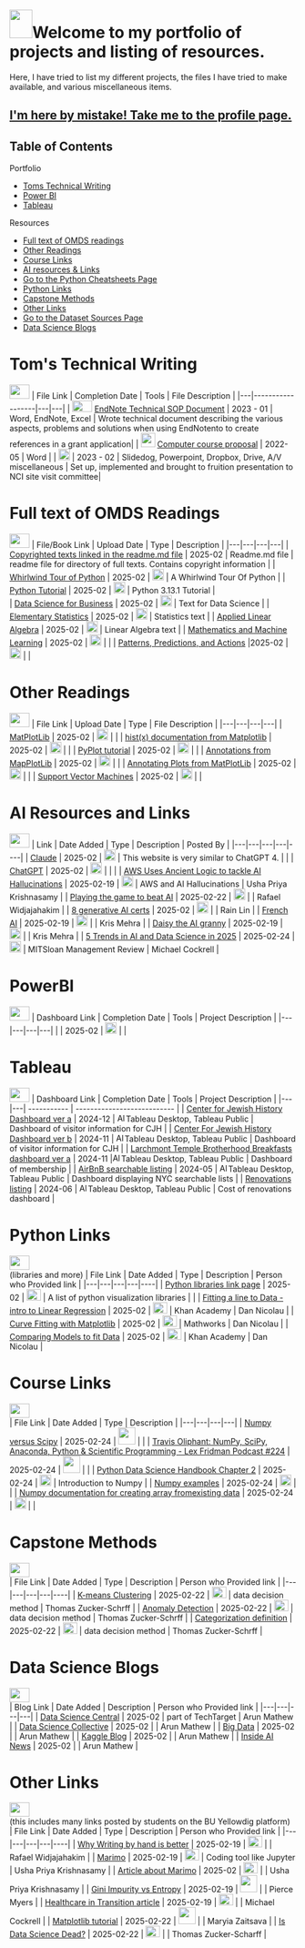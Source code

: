 <a name="Top"></a> 
# <img src="https://cdn.iconscout.com/icon/free/png-256/free-notebook-icon-download-in-svg-png-gif-file-formats--diary-note-pencil-shopping-and-retail-pack-e-commerce-icons-910315.png" width = "40" height = "50">Welcome to my portfolio of projects and listing of resources.  </a>
Here, I have tried to list my different projects, the files I have tried to make available, and various miscellaneous items.

## [I'm here by mistake! Take me to the profile page.](https://github.com/tzucker02)

## Table of Contents
Portfolio
- [ Toms Technical Writing](#toms-technical-writing)
- [ Power BI](#powerbi)
- [ Tableau](#tableau)

Resources
- [ Full text of OMDS readings](#full-text-of-OMDS-readings)
- [ Other Readings](#other-readings)
- [ Course Links](#course-links)
- [ AI resources & Links](#ai-resources-and-links)
- [ Go to the Python Cheatsheets Page](https://github.com/tzucker02/Projects/blob/main/Python%20Cheatsheets.md)
- [ Python Links](#python-links)
- [ Capstone Methods](#capstone-methods)
- [ Other Links](#other-links)
- [ Go to the Dataset Sources Page](https://github.com/tzucker02/Projects/blob/main/Dataset_Sources.md)
- [ Data Science Blogs](#data-science-blogs)
<!-- - [ Coding Homeworks](#coding-homeworks) -->


# Tom's Technical Writing
[<img src="https://image.pngaaa.com/286/1053286-middle.png" height = "25" width = "35"></a>](#Top)
| File Link |   Completion Date   | Tools | File Description |
|---|------------------|---|---|
| <img src="https://downloadly.ir/wp-content/uploads/2021/03/EndNote-.png" height = "20" width = "35"></a>  [EndNote Technical SOP Document](https://github.com/tzucker02/Technical-Writing/blob/main/Publication%20selection%20quantification%20method.pdf) | 2023 - 01   | Word, EndNote, Excel | Wrote technical document describing the various aspects, problems and solutions when using EndNotento to create references in a grant application| 
| <img src="https://cdn.iconscout.com/icon/free/png-512/free-technical-icon-download-in-svg-png-gif-file-formats--support-seo-icons-pack-web-453357.png?f=webp&w=512" width = "25" height = "25"> </a>[Computer course proposal](https://github.com/tzucker02/Technical-Writing/blob/main/Computer%20Course%20Proposal.pdf) | 2022-05 | Word |
| <img src="https://cdn.iconscout.com/icon/free/png-256/free-powerpoint-logo-icon-download-in-svg-png-gif-file-formats--office-365-pack-logos-icons-1174816.png" width="20" height="20"></a>  | 2023 - 02   | Slidedog, Powerpoint, Dropbox, Drive, A/V miscellaneous | Set up, implemented and brought to fruition presentation to NCI site visit committee|

# Full text of OMDS Readings
[<img src="https://image.pngaaa.com/286/1053286-middle.png" height = "25" width = "35"></a>](#Top)
| File/Book Link | Upload Date | Type | Description |
|---|---|---|---|
| [Copyrighted texts linked in the readme.md file](https://github.com/tzucker02/Data-science-readings/blob/main/Boston%20University/Full%20Texts/readme.md) | 2025-02 | Readme.md file | readme file for directory of full texts. Contains copyright information |
| [Whirlwind Tour of Python](https://github.com/tzucker02/Data-science-readings/blob/main/Boston%20University/Full%20Texts/A%20Whirlwind%20Tour%20of%20Python.pdf) | 2025-02 | <img src="https://images-wixmp-ed30a86b8c4ca887773594c2.wixmp.com/i/d63756ea-34b3-41be-81c6-03e9de695d90/d1sz4ad-f167cb71-14d5-4189-bf72-79baa4b9f522.jpg/v1/fill/w_256,h_256,q_75,strp/adobe_acrobat_pdf_icon_by_reeses09_d1sz4ad-fullview.jpg" width = "20" height = "20" ></a> | A Whirlwind Tour Of Python |
| [Python Tutorial](https://github.com/tzucker02/Data-science-readings/blob/main/Boston%20University/Full%20Texts/Python%203.13.1%20tutorial.pdf) | 2025-02 |  <img src="https://images-wixmp-ed30a86b8c4ca887773594c2.wixmp.com/i/d63756ea-34b3-41be-81c6-03e9de695d90/d1sz4ad-f167cb71-14d5-4189-bf72-79baa4b9f522.jpg/v1/fill/w_256,h_256,q_75,strp/adobe_acrobat_pdf_icon_by_reeses09_d1sz4ad-fullview.jpg" width = "20" height = "20" ></a>  | Python 3.13.1 Tutorial |  
| [Data Science for Business](https://github.com/tzucker02/Data-science-readings/blob/main/Boston%20University/Full%20Texts/data%20science%20for%20business.pdf) | 2025-02 |  <img src="https://images-wixmp-ed30a86b8c4ca887773594c2.wixmp.com/i/d63756ea-34b3-41be-81c6-03e9de695d90/d1sz4ad-f167cb71-14d5-4189-bf72-79baa4b9f522.jpg/v1/fill/w_256,h_256,q_75,strp/adobe_acrobat_pdf_icon_by_reeses09_d1sz4ad-fullview.jpg" width = "20" height = "20" ></a>  | Text for Data Science |
| [Elementary Statistics](https://github.com/tzucker02/Data-science-readings/blob/main/Boston%20University/Full%20Texts/elementary%20statistics.pdf) | 2025-02 |  <img src="https://images-wixmp-ed30a86b8c4ca887773594c2.wixmp.com/i/d63756ea-34b3-41be-81c6-03e9de695d90/d1sz4ad-f167cb71-14d5-4189-bf72-79baa4b9f522.jpg/v1/fill/w_256,h_256,q_75,strp/adobe_acrobat_pdf_icon_by_reeses09_d1sz4ad-fullview.jpg" width = "20" height = "20" ></a>  | Statistics text |
| [Applied Linear Algebra](https://github.com/tzucker02/Data-science-readings/blob/main/Boston%20University/Full%20Texts/introduction%20to%20applied%20linear%20algebra.pdf) |  2025-02 |  <img src="https://images-wixmp-ed30a86b8c4ca887773594c2.wixmp.com/i/d63756ea-34b3-41be-81c6-03e9de695d90/d1sz4ad-f167cb71-14d5-4189-bf72-79baa4b9f522.jpg/v1/fill/w_256,h_256,q_75,strp/adobe_acrobat_pdf_icon_by_reeses09_d1sz4ad-fullview.jpg" width = "20" height = "20" ></a>  | Linear Algebra text |
| [Mathematics and Machine Learning](https://github.com/tzucker02/Data-science-readings/blob/main/Boston%20University/Full%20Texts/mathematics%20for%20machine%20learning.pdf) | 2025-02 |  <img src="https://images-wixmp-ed30a86b8c4ca887773594c2.wixmp.com/i/d63756ea-34b3-41be-81c6-03e9de695d90/d1sz4ad-f167cb71-14d5-4189-bf72-79baa4b9f522.jpg/v1/fill/w_256,h_256,q_75,strp/adobe_acrobat_pdf_icon_by_reeses09_d1sz4ad-fullview.jpg" width = "20" height = "20" ></a>  |   |
| [Patterns, Predictions, and Actions](https://github.com/tzucker02/Data-science-readings/blob/main/Boston%20University/Full%20Texts/patterns%20predictions%20and%20actions.pdf) |2025-02 |  <img src="https://images-wixmp-ed30a86b8c4ca887773594c2.wixmp.com/i/d63756ea-34b3-41be-81c6-03e9de695d90/d1sz4ad-f167cb71-14d5-4189-bf72-79baa4b9f522.jpg/v1/fill/w_256,h_256,q_75,strp/adobe_acrobat_pdf_icon_by_reeses09_d1sz4ad-fullview.jpg" width = "20" height = "20" ></a>  |  |

# Other Readings
[<img src="https://image.pngaaa.com/286/1053286-middle.png" height = "25" width = "35"></a>](#Top)
| File Link | Upload Date | Type | File Description |
|---|---|---|---|
| [MatPlotLib](https://github.com/tzucker02/Data-science-readings/blob/main/Boston%20University/other%20readings/Annotate%20plots%20%E2%80%94%20Matplotlib%203.10.0%20documentation%20-%20matplotlib.org.pdf) | 2025-02 |  <img src="https://images-wixmp-ed30a86b8c4ca887773594c2.wixmp.com/i/d63756ea-34b3-41be-81c6-03e9de695d90/d1sz4ad-f167cb71-14d5-4189-bf72-79baa4b9f522.jpg/v1/fill/w_256,h_256,q_75,strp/adobe_acrobat_pdf_icon_by_reeses09_d1sz4ad-fullview.jpg" width = "20" height = "20" ></a>  |   |
| [hist(x) documentation from Matplotlib](https://github.com/tzucker02/Data-science-readings/blob/main/Boston%20University/other%20readings/hist(x)%20%E2%80%94%20Matplotlib%203.10.0%20documentation%20-%20matplotlib.org%20-%20dx601%20-%20week%202.pdf) | 2025-02 |  <img src="https://images-wixmp-ed30a86b8c4ca887773594c2.wixmp.com/i/d63756ea-34b3-41be-81c6-03e9de695d90/d1sz4ad-f167cb71-14d5-4189-bf72-79baa4b9f522.jpg/v1/fill/w_256,h_256,q_75,strp/adobe_acrobat_pdf_icon_by_reeses09_d1sz4ad-fullview.jpg" width = "20" height = "20" ></a>  |  |
| [PyPlot tutorial](https://github.com/tzucker02/Data-science-readings/blob/main/Boston%20University/other%20readings/Pyplot%20tutorial%20%E2%80%94%20dx601%20wk02%20-%20Matplotlib%203.10.0%20documentation%20-%20matplotlib.org.pdf) | 2025-02 |  <img src="https://images-wixmp-ed30a86b8c4ca887773594c2.wixmp.com/i/d63756ea-34b3-41be-81c6-03e9de695d90/d1sz4ad-f167cb71-14d5-4189-bf72-79baa4b9f522.jpg/v1/fill/w_256,h_256,q_75,strp/adobe_acrobat_pdf_icon_by_reeses09_d1sz4ad-fullview.jpg" width = "20" height = "20" ></a>  |  |
| [Annotations from MapPlotLib](https://github.com/tzucker02/Data-science-readings/blob/main/Boston%20University/other%20readings/Annotations%20%E2%80%94%20Matplotlib%203.10.0%20documentation%20-%20matplotlib.org.pdf) | 2025-02 |  <img src="https://images-wixmp-ed30a86b8c4ca887773594c2.wixmp.com/i/d63756ea-34b3-41be-81c6-03e9de695d90/d1sz4ad-f167cb71-14d5-4189-bf72-79baa4b9f522.jpg/v1/fill/w_256,h_256,q_75,strp/adobe_acrobat_pdf_icon_by_reeses09_d1sz4ad-fullview.jpg" width = "20" height = "20" ></a>  |  |
| [Annotating Plots from MatPlotLib](https://github.com/tzucker02/Data-science-readings/blob/main/Boston%20University/other%20readings/Annotate%20plots%20%E2%80%94%20Matplotlib%203.10.0%20documentation%20-%20matplotlib.org.pdf) | 2025-02 | <img src="https://images-wixmp-ed30a86b8c4ca887773594c2.wixmp.com/i/d63756ea-34b3-41be-81c6-03e9de695d90/d1sz4ad-f167cb71-14d5-4189-bf72-79baa4b9f522.jpg/v1/fill/w_256,h_256,q_75,strp/adobe_acrobat_pdf_icon_by_reeses09_d1sz4ad-fullview.jpg" width = "20" height = "20" ></a>  |  |
| [Support Vector Machines](https://www.kdnuggets.com/2016/07/support-vector-machines-simple-explanation.html) | 2025-02 | <img src="https://github.com/user-attachments/assets/5e1448a3-2757-44c0-bdae-c4b8768b41d9" width = "20" height = "20" ></a> |   |

# AI Resources and Links
[<img src="https://image.pngaaa.com/286/1053286-middle.png" height = "25" width = "35"></a>](#Top)
| Link | Date Added | Type | Description | Posted By |
|---|---|---|---|----|
| [Claude](https://claude.ai) | 2025-02 | <img src="https://github.com/user-attachments/assets/5e1448a3-2757-44c0-bdae-c4b8768b41d9" width = "20" height = "20" ></a> | This website is very similar to ChatGPT 4.  |  |
| [ChatGPT](https://openai.com/) | 2025-02 | <img src="https://github.com/user-attachments/assets/5e1448a3-2757-44c0-bdae-c4b8768b41d9" width = "20" height = "20" ></a> |  |  |
| [AWS Uses Ancient Logic to tackle AI Hallucinations](https://www.pymnts.com/amazon/2025/aws-turns-to-ancient-logic-to-tackle-modern-ais-hallucinations/) | 2025-02-19 | <img src="https://github.com/user-attachments/assets/5e1448a3-2757-44c0-bdae-c4b8768b41d9" width = "20" height = "20" ></a> | AWS and AI Hallucinations | Usha Priya Krishnasamy |
| [Playing the game to beat AI](https://gandalf.lakera.ai/baseline) | 2025-02-22 | <img src="https://github.com/user-attachments/assets/5e1448a3-2757-44c0-bdae-c4b8768b41d9" width = "20" height = "20" ></a> |  |  Rafael Widjajahakim |
| [8 generative AI certs](https://www.eweek.com/artificial-intelligence/generative-ai-certification/) | 2025-02 | <img src="https://github.com/user-attachments/assets/5e1448a3-2757-44c0-bdae-c4b8768b41d9" width = "20" height = "20" ></a> |  | Rain Lin |
| [French AI](https://www.elysee.fr/en/sommet-pour-l-action-sur-l-ia) | 2025-02-19 | <img src="https://github.com/user-attachments/assets/5e1448a3-2757-44c0-bdae-c4b8768b41d9" width = "20" height = "20" ></a> |  | Kris Mehra |
| [Daisy the AI granny](https://news.virginmediao2.co.uk/o2-unveils-daisy-the-ai-granny-wasting-scammers-time/) | 2025-02-19 | <img src="https://github.com/user-attachments/assets/5e1448a3-2757-44c0-bdae-c4b8768b41d9" width = "20" height = "20" ></a> |  | Kris Mehra |
| [5 Trends in AI and Data Science in 2025](https://sloanreview.mit.edu/article/five-trends-in-ai-and-data-science-for-2025/) | 2025-02-24 | <img src="https://github.com/user-attachments/assets/5e1448a3-2757-44c0-bdae-c4b8768b41d9" width = "20" height = "20" ></a> | MITSloan Management Review | Michael Cockrell |

#  PowerBI
[<img src="https://image.pngaaa.com/286/1053286-middle.png" height = "25" width = "35"></a>](#Top)
| Dashboard Link | Completion Date | Tools | Project Description |
|---|---|---|---|
|  | 2025-02 | <img src="https://banner2.cleanpng.com/20180708/hit/aawf0uur5.webp" width = "20" height = "20"></a> | |

# Tableau
[<img src="https://image.pngaaa.com/286/1053286-middle.png" height = "25" width = "35"></a>](#Top)
| Dashboard Link | Completion Date | Tools | Project Description |
|---|---| ----------- | --------------------------- |
| [Center for Jewish History Dashboard ver a](https://public.tableau.com/app/profile/thomaszuckerscharff/viz/CJHv2_3/CJHv1_9) | 2024-12 | <img src="https://cdn.iconscout.com/icon/free/png-256/free-tableau-icon-download-in-svg-png-gif-file-formats--software-logo-freebies-pack-logos-icons-4489897.png" alt="Alt Text" width="15" height="15">Tableau Desktop, Tableau Public</a> | Dashboard of visitor information for CJH |
| [Center For Jewish History Dashboard ver b](https://public.tableau.com/app/profile/thomaszuckerscharff/viz/CJHv1_8/CJHv1_3) | 2024-11 | <img src="https://cdn.iconscout.com/icon/free/png-256/free-tableau-icon-download-in-svg-png-gif-file-formats--software-logo-freebies-pack-logos-icons-4489897.png" alt="Alt Text" width="15" height="15">Tableau Desktop, Tableau Public</a> | Dashboard of visitor information for CJH |
| [Larchmont Temple Brotherhood Breakfasts dashboard ver a](https://public.tableau.com/app/profile/thomaszuckerscharff/viz/LTBBreakfasts/Dashboard2) | 2024-11 |<img src="https://cdn.iconscout.com/icon/free/png-256/free-tableau-icon-download-in-svg-png-gif-file-formats--software-logo-freebies-pack-logos-icons-4489897.png" alt="Alt Text" width="15" height="15">Tableau Desktop, Tableau Public</a> | Dashboard of membership |
| [AirBnB searchable listing](https://public.tableau.com/app/profile/thomaszuckerscharff/viz/AirBnBlistingNYC/AirBnBlistingsandMap) | 2024-05 | <img src="https://cdn.iconscout.com/icon/free/png-256/free-tableau-icon-download-in-svg-png-gif-file-formats--software-logo-freebies-pack-logos-icons-4489897.png" alt="Alt Text" width="15" height="15">Tableau Desktop, Tableau Public</a> | Dashboard displaying NYC searchable lists |
| [Renovations listing](https://public.tableau.com/app/profile/thomaszuckerscharff/viz/Renovations_17175092557320/Main) | 2024-06 | <img src="https://cdn.iconscout.com/icon/free/png-256/free-tableau-icon-download-in-svg-png-gif-file-formats--software-logo-freebies-pack-logos-icons-4489897.png" alt="Alt Text" width="15" height="15">Tableau Desktop, Tableau Public</a> | Cost of renovations dashboard |

# Python Links
[<img src="https://image.pngaaa.com/286/1053286-middle.png" height = "25" width = "35"></a>](#Top)</br>
(libraries and more)
| File Link | Date Added | Type | Description | Person who Provided link |
|---|---|---|---|----|
| [Python libraries link page](https://open-data-analytics.medium.com/top-10-growing-data-visualization-libraries-in-python-in-2023-813d1aefedcc) | 2025-02 | <img src="https://cdn-icons-png.freepik.com/256/11754/11754357.png?semt=ais_hybrid" height="20" width="25"></a> | A list of python visualization libraries |  |
| [Fitting a line to Data - intro to Linear Regression](https://www.khanacademy.org/math/cc-eighth-grade-math/cc-8th-linear-equations-functions/8th-linear-functions-modeling/v/fitting-a-line-to-data?) | 2025-02 | <img src="https://cdn-icons-png.freepik.com/256/11754/11754357.png?semt=ais_hybrid" height="20" width="25"></a> | Khan Academy |  Dan Nicolau |
| [Curve Fitting with Matplotlib](https://www.mathworks.com/videos/what-is-curve-fitting-fitting-models-to-data-made-easy-with-matlab-1712740390493.html?) | 2025-02 | <img src="https://cdn-icons-png.freepik.com/256/11754/11754357.png?semt=ais_hybrid" height="20" width="25"></a> |  Mathworks |  Dan Nicolau |
| [Comparing Models to fit Data](https://www.khanacademy.org/math/statistics-probability/advanced-regression-inference-transforming/nonlinear-regression/v/comparing-models-to-fit-data?) | 2025-02 | <img src="https://cdn-icons-png.freepik.com/256/11754/11754357.png?semt=ais_hybrid" height="20" width="25"></a> | Khan Academy |  Dan Nicolau | 
<!--
| []() | 2025-02 | <img src="https://github.com/user-attachments/assets/5e1448a3-2757-44c0-bdae-c4b8768b41d9" width = "20" height = "20" ></a>  |  | Course Material |
| []() | 2025-02 | <img src="https://github.com/user-attachments/assets/5e1448a3-2757-44c0-bdae-c4b8768b41d9" width = "20" height = "20" ></a>  |  | Course Material |
| []() | 2025-02 | <img src="https://github.com/user-attachments/assets/5e1448a3-2757-44c0-bdae-c4b8768b41d9" width = "20" height = "20" ></a>  |  | Course Material |
-->

# Course Links
[<img src="https://image.pngaaa.com/286/1053286-middle.png" height = "25" width = "35"></a>](#Top)</br>
| File Link | Date Added | Type | Description |
|---|---|---|---|
| [Numpy versus Scipy](https://www.youtube.com/watch?v=l3s-_8uTBVA) | 2025-02-24 | <img src="https://files.softicons.com/download/social-media-icons/ios-7-style-social-media-icons-by-design-bolts/ico/YouTube.ico" height="30" width="30"></a>  |  |
| [Travis Oliphant: NumPy, SciPy, Anaconda, Python & Scientific Programming - Lex Fridman Podcast #224](https://www.youtube.com/watch?v=gFEE3w7F0ww&t=3089s) | 2025-02-24 | <img src="https://files.softicons.com/download/social-media-icons/ios-7-style-social-media-icons-by-design-bolts/ico/YouTube.ico" height="30" width="30"></a>  |  | 
| [Python Data Science Handbook Chapter 2](https://jakevdp.github.io/PythonDataScienceHandbook/02.00-introduction-to-numpy.html) | 2025-02-24 | <img src="https://github.com/user-attachments/assets/5e1448a3-2757-44c0-bdae-c4b8768b41d9" width = "20" height = "20" ></a>  | Introduction to Numpy | 
| [Numpy examples](https://numpy.org/doc/stable/user/basics.creation.html#converting-python-sequences-to-numpy-arrays) | 2025-02-24 | <img src="https://github.com/user-attachments/assets/5e1448a3-2757-44c0-bdae-c4b8768b41d9" width = "20" height = "20" ></a>  |  |
| [Numpy documentation for creating array fromexisting data](https://numpy.org/doc/stable/reference/routines.array-creation.html#from-existing-data) | 2025-02-24 | <img src="https://github.com/user-attachments/assets/5e1448a3-2757-44c0-bdae-c4b8768b41d9" width = "20" height = "20" ></a>  |  |


# Capstone Methods
[<img src="https://image.pngaaa.com/286/1053286-middle.png" height = "25" width = "35"></a>](#Top)</br>
| File Link | Date Added | Type | Description | Person who Provided link |
|---|---|---|---|----|
| [K-means Clustering](https://realpython.com/k-means-clustering-python/) | 2025-02-22 | <img src="https://cdn-icons-png.freepik.com/256/11754/11754357.png?semt=ais_hybrid" height="20" width="25"></a> | data decision method | Thomas Zucker-Schrff |
| [Anomaly Detection](https://www.ibm.com/think/topics/anomaly-detection) | 2025-02-22 | <img src="https://cdn-icons-png.freepik.com/256/11754/11754357.png?semt=ais_hybrid" height="20" width="25"></a> | data decision method | Thomas Zucker-Schrff |
| [Categorization definition](https://dagster.io/glossary/data-categorization) | 2025-02-22 | <img src="https://cdn-icons-png.freepik.com/256/11754/11754357.png?semt=ais_hybrid" height="20" width="25"></a> | data decision method | Thomas Zucker-Schrff |
<!--
| []() | 2025-02 | <img src="https://cdn-icons-png.freepik.com/256/11754/11754357.png?semt=ais_hybrid" height="20" width="25"></a> |  |  |
| []() | 2025-02 | <img src="https://cdn-icons-png.freepik.com/256/11754/11754357.png?semt=ais_hybrid" height="20" width="25"></a> |  |  |
| []() | 2025-02 | <img src="https://cdn-icons-png.freepik.com/256/11754/11754357.png?semt=ais_hybrid" height="20" width="25"></a> |  |  |
| []() | 2025-02 | <img src="https://cdn-icons-png.freepik.com/256/11754/11754357.png?semt=ais_hybrid" height="20" width="25"></a> |  |  |
-->

# Data Science Blogs
[<img src="https://image.pngaaa.com/286/1053286-middle.png" height = "25" width = "35"></a>](#Top)</br>
| Blog Link | Date Added | Description | Person who Provided link |
|---|---|---|---|
| [Data Science Central](https://www.datasciencecentral.com/) | 2025-02 | part of TechTarget | Arun Mathew |
| [Data Science Collective](https://www.smartdatacollective.com/) | 2025-02 |  | Arun Mathew |
| [Big Data](https://whatsthebigdata.com/) | 2025-02 |  | Arun Mathew | 
| [Kaggle Blog](https://medium.com/kaggle-blog) | 2025-02 |  | Arun Mathew | 
| [Inside AI News](https://insideainews.com/) | 2025-02 |  | Arun Mathew | 
<!--
| []() | 2025-02 |  | | 
-->
<!--
# Dataset sources
[<img src="https://image.pngaaa.com/286/1053286-middle.png" height = "25" width = "35"></a>](#Top)</br>
| File Link | Date Added | Type | Description |
|---|---|---|---|
| <a href="https://huggingface.co/datasets" target="_blank">Hugging Face</a> | 2025-02 |  <img src="https://github.com/user-attachments/assets/5e1448a3-2757-44c0-bdae-c4b8768b41d9" width = "20" height = "20" ></a>  |  |
| [Kaggle](https://www.kaggle.com) | 2025-02 | <img src="https://github.com/user-attachments/assets/5e1448a3-2757-44c0-bdae-c4b8768b41d9" width = "20" height = "20" ></a> |  |
| [Data.gov](https://www.data.gov) | 2025-02 |  <img src="https://github.com/user-attachments/assets/5e1448a3-2757-44c0-bdae-c4b8768b41d9" width = "20" height = "20" ></a>  |  |
| [Academic Torrents](https://academictorrents.com/) | 2025-02 | <img src="https://github.com/user-attachments/assets/5e1448a3-2757-44c0-bdae-c4b8768b41d9" width = "20" height = "20" ></a> |  |
| [AWS Data Repository](https://registry.opendata.aws/) | 2025-02 | <img src="https://github.com/user-attachments/assets/5e1448a3-2757-44c0-bdae-c4b8768b41d9" width = "20" height = "20" ></a> |  |
| [FBI data home](https://cde.ucr.cjis.gov/LATEST/webapp/#/pages/home) | 2025-02 |  <img src="https://github.com/user-attachments/assets/5e1448a3-2757-44c0-bdae-c4b8768b41d9" width = "20" height = "20" ></a>  |  |
| [Google dataset search](https://datasetsearch.research.google.com/) | 2025-02 |  <img src="https://github.com/user-attachments/assets/5e1448a3-2757-44c0-bdae-c4b8768b41d9" width = "20" height = "20" ></a> |  | 
| [Pew Research](https://www.pewresearch.org/datasets/) | 2025-02 |  <img src="https://github.com/user-attachments/assets/5e1448a3-2757-44c0-bdae-c4b8768b41d9" width = "20" height = "20" ></a>  |  |
| [Twiiter development platform](https://developer.x.com/en/docs/tutorials/consuming-streaming-data) | 2025-02 | <img src="https://github.com/user-attachments/assets/5e1448a3-2757-44c0-bdae-c4b8768b41d9" width = "20" height = "20" ></a>  |  |
| [World bank](https://data.worldbank.org/) | 2025-02 |  <img src="https://github.com/user-attachments/assets/5e1448a3-2757-44c0-bdae-c4b8768b41d9" width = "20" height = "20" ></a>  |  |
| [Data World](https://data.world/) | 2025-02 | <img src="https://github.com/user-attachments/assets/5e1448a3-2757-44c0-bdae-c4b8768b41d9" width = "20" height = "20" ></a> |  |
| [GitHub Listing](https://github.com/awesomedata/awesome-public-datasets) | 2025-02 | <img src="https://github.com/user-attachments/assets/5e1448a3-2757-44c0-bdae-c4b8768b41d9" width = "20" height = "20" ></a> |  |
| [WHO](https://www.who.int/data/gho) | 2025-02 | <img src="https://github.com/user-attachments/assets/5e1448a3-2757-44c0-bdae-c4b8768b41d9" width = "20" height = "20" ></a>  |  |
| [538 polling data](https://projects.fivethirtyeight.com/polls/) | 2025-02 | <img src="https://github.com/user-attachments/assets/5e1448a3-2757-44c0-bdae-c4b8768b41d9" width = "20" height = "20" ></a>  |  |
| [UCI Machine Learning Repository](https://archive.ics.uci.edu/) | 2025-02 | <img src="https://github.com/user-attachments/assets/5e1448a3-2757-44c0-bdae-c4b8768b41d9" width = "20" height = "20" ></a>  |  |
| [USA National Phenology Network data](https://data.usanpn.org/observations/locations) | 2025-02 | <img src="https://github.com/user-attachments/assets/5e1448a3-2757-44c0-bdae-c4b8768b41d9" width = "20" height = "20" ></a>  |  |
| [The greenstreets dataset on data.gov](https://catalog.data.gov/dataset/greenstreets-bb8be) | 2025-02-21 | <img src="https://github.com/user-attachments/assets/5e1448a3-2757-44c0-bdae-c4b8768b41d9" width = "20" height = "20" ></a> | There is also a Greenstrets website  |
| [Harvard Forest LiDAR dataset](https://harvardforest1.fas.harvard.edu/exist/apps/datasets/showData.html?id=HF413) | 2025-02-21 | <img src="https://github.com/user-attachments/assets/5e1448a3-2757-44c0-bdae-c4b8768b41d9" width = "20" height = "20" ></a> |  |
-->

# Other Links
[<img src="https://image.pngaaa.com/286/1053286-middle.png" height = "25" width = "35"></a>](#Top)</br>
(this includes many links posted by students on the BU Yellowdig platform)</br>
| File Link | Date Added | Type | Description | Person who Provided link |
|---|---|---|---|----|
| [Why Writing by hand is better](https://www.scientificamerican.com/article/why-writing-by-hand-is-better-for-memory-and-learning/) | 2025-02-19 | <img src="https://cdn-icons-png.freepik.com/256/11754/11754357.png?semt=ais_hybrid" height="20" width="25"></a> |  | Rafael Widjajahakim |
| [Marimo](https://marimo.io/) | 2025-02-19 | <img src="https://cdn-icons-png.freepik.com/256/11754/11754357.png?semt=ais_hybrid" height="20" width="25"></a> | Coding tool like Jupyter | Usha Priya Krishnasamy |
| [Article about Marimo](https://towardsdatascience.com/publish-interactive-data-visualizations-for-free-with-python-and-marimo/) | 2025-02 | <img src="https://cdn-icons-png.freepik.com/256/11754/11754357.png?semt=ais_hybrid" height="20" width="25"></a> |  | Usha Priya Krishnasamy |
| [Gini Impurity vs Entropy](https://www.youtube.com/watch?v=5aIFgrrTqOw) | 2025-02-19 | <img src="https://files.softicons.com/download/social-media-icons/ios-7-style-social-media-icons-by-design-bolts/ico/YouTube.ico" height="30" width="30"></a> |  | Pierce Myers |
| [Healthcare in Transition article](https://www.medicaleconomics.com/view/health-care-in-transition-trends-shaping-2025?ekey=RUtJRDo3RjM5NEEwNC1ENzU0LTRGOEQtQUIyOS1CNzc1NURCNjk3MkQ%3D&utm_campaign=emailname&utm_medium=email&_hsenc=p2ANqtz-_hNUr-zLaPmSxE-e6kqk2KcMSzLlSShy2ykxIpBZjlcTNNCuB0W6TCpbR7pkArZfiyudmIUJYJykYFThR7f2pnmtVR2g&_hsmi=344041632&utm_source=hs) | 2025-02-19 | <img src="https://cdn-icons-png.freepik.com/256/11754/11754357.png?semt=ais_hybrid" height="20" width="25"></a> |  | Michael Cockrell |
| [Matplotlib tutorial](https://www.youtube.com/watch?v=DAQNHzOcO5A) | 2025-02-22 | <img src="https://files.softicons.com/download/social-media-icons/ios-7-style-social-media-icons-by-design-bolts/ico/YouTube.ico" height="30" width="30"></a> |  | Maryia Zaitsava |
| [Is Data Science Dead?](https://medium.com/low-code-for-advanced-data-science/is-data-science-dead-a5d4421b4b1f) | 2025-02-22 | <img src="https://cdn-icons-png.freepik.com/256/11754/11754357.png?semt=ais_hybrid" height="20" width="25"></a> |  | Thomas Zucker-Scharff |
<!--
| []() | 2025-02 | <img src="https://cdn-icons-png.freepik.com/256/11754/11754357.png?semt=ais_hybrid" height="20" width="25"></a> |  | <name> |
| []() | 2025-02 | <img src="https://cdn-icons-png.freepik.com/256/11754/11754357.png?semt=ais_hybrid" height="20" width="25"></a> |  | <name> |
| []() | 2025-02 | <img src="https://cdn-icons-png.freepik.com/256/11754/11754357.png?semt=ais_hybrid" height="20" width="25"></a> |  | <name> |
| []() | 2025-02 | <img src="https://cdn-icons-png.freepik.com/256/11754/11754357.png?semt=ais_hybrid" height="20" width="25"></a> |  | <name> |
-->

<!--
# Python Cheatsheets
[<img src="https://image.pngaaa.com/286/1053286-middle.png" height = "25" width = "35"></a>](#Top)</br>
So what is a cheat sheet? This question needs answering, considering the language used. A cheat sheet is NOT necessarily a way to cheat. It is by definition, "a piece of paper bearing written notes intended to aid one's memory..." The PDFs listed here are meant to do just that - help you out as a quick reference. If you use them in any other way, that's on you. Many of these use the term "cheatsheet" as part of their title.  For instance, the first one is actually titled the "Beginner's Python Cheat Sheet."

| File Link | Upload Date | Type | Description |
|---|---|---|---|
| <img src="https://www.shareicon.net/data/2016/01/29/269382_zip_256x256.png" height="20" width="20"></a> [All Cheatsheets in zip file](https://github.com/tzucker02/Data-science-readings/blob/main/Boston%20University/Python/cheatsheets.zip) |2025-02 | <img src="https://www.shareicon.net/data/2016/01/29/269382_zip_256x256.png" width = "20" height = "20" ></a>  | All cheatsheets in zip file organized in subdirectories by topic|
| <img src="https://encrypted-tbn0.gstatic.com/images?q=tbn:ANd9GcSQHx9pPj6jyT344eN6SMiE1TPh3uzWKNE60twCoYMZbiNA1VC6E0LlkyI5R-ic_eku_Fc&usqp=CAU" height="20" width = "20"></a> [Beginners Python Cheatsheet](https://github.com/tzucker02/Data-science-readings/blob/main/Boston%20University/Python/Cheatsheets/Beginners-Python-Cheat-Sheet.pdf) | 2025-02 | <img src="https://images-wixmp-ed30a86b8c4ca887773594c2.wixmp.com/i/d63756ea-34b3-41be-81c6-03e9de695d90/d1sz4ad-f167cb71-14d5-4189-bf72-79baa4b9f522.jpg/v1/fill/w_256,h_256,q_75,strp/adobe_acrobat_pdf_icon_by_reeses09_d1sz4ad-fullview.jpg" width = "20" height = "20" ></a>  |  |
| <img src="https://cdn-icons-png.freepik.com/256/8768/8768141.png?semt=ais_hybrid" height = "20" width = "20"></a> [Importing Data Python Cheatsheet](https://github.com/tzucker02/Data-science-readings/blob/main/Boston%20University/Python/Cheatsheets/Importing_Data_Python_Cheat_Sheet.pdf) | 2025-02 | <img src="https://images-wixmp-ed30a86b8c4ca887773594c2.wixmp.com/i/d63756ea-34b3-41be-81c6-03e9de695d90/d1sz4ad-f167cb71-14d5-4189-bf72-79baa4b9f522.jpg/v1/fill/w_256,h_256,q_75,strp/adobe_acrobat_pdf_icon_by_reeses09_d1sz4ad-fullview.jpg" width = "20" height = "20" ></a>  |  |
| <img src="https://pic.vsixhub.com/69/ec/litchi.numpy-pilot-logo.webp" height = "20" width="20"></a> [Numpy Cheeatsheet](https://github.com/tzucker02/Data-science-readings/blob/main/Boston%20University/Python/Cheatsheets/Numpy_Cheat_Sheet.pdf) | 2025-02 | <img src="https://images-wixmp-ed30a86b8c4ca887773594c2.wixmp.com/i/d63756ea-34b3-41be-81c6-03e9de695d90/d1sz4ad-f167cb71-14d5-4189-bf72-79baa4b9f522.jpg/v1/fill/w_256,h_256,q_75,strp/adobe_acrobat_pdf_icon_by_reeses09_d1sz4ad-fullview.jpg" width = "20" height = "20" ></a>  |  |
| <img src="https://pic.vsixhub.com/69/ec/litchi.numpy-pilot-logo.webp" height = "20" width="20"></a> [Numpy Python Cheatsheet](https://github.com/tzucker02/Data-science-readings/blob/main/Boston%20University/Python/Cheatsheets/Numpy_Python_Cheat_Sheet.pdf) | 2025-02 | <img src="https://images-wixmp-ed30a86b8c4ca887773594c2.wixmp.com/i/d63756ea-34b3-41be-81c6-03e9de695d90/d1sz4ad-f167cb71-14d5-4189-bf72-79baa4b9f522.jpg/v1/fill/w_256,h_256,q_75,strp/adobe_acrobat_pdf_icon_by_reeses09_d1sz4ad-fullview.jpg" width = "20" height = "20" ></a>  |  |
| <img src="https://lh5.googleusercontent.com/proxy/7yQDicK-L5wrSAuomQtIpDo4-WUbAMnjCKQRyeoaSdKBnvyYmStWsAx6e_ueRBtsZQCYNQ05pxn3qbZCdRpE2vgkoy1eykJKvSC1zUTsgvjtKJIq" height = "20" width="20"></a> [Pandas Cheatsheet](https://github.com/tzucker02/Data-science-readings/blob/main/Boston%20University/Python/Cheatsheets/Pandas_Cheat_Sheet.pdf) | 2025-02 | <img src="https://images-wixmp-ed30a86b8c4ca887773594c2.wixmp.com/i/d63756ea-34b3-41be-81c6-03e9de695d90/d1sz4ad-f167cb71-14d5-4189-bf72-79baa4b9f522.jpg/v1/fill/w_256,h_256,q_75,strp/adobe_acrobat_pdf_icon_by_reeses09_d1sz4ad-fullview.jpg" width = "20" height = "20" ></a>  |  |
| <img src="https://encrypted-tbn0.gstatic.com/images?q=tbn:ANd9GcSQHx9pPj6jyT344eN6SMiE1TPh3uzWKNE60twCoYMZbiNA1VC6E0LlkyI5R-ic_eku_Fc&usqp=CAU" height="20" width = "20"></a>[Python Basics Updated Cheatsheet](https://github.com/tzucker02/Data-science-readings/blob/main/Boston%20University/Python/Cheatsheets/Python_Basics_Cheat_Sheet-updated.pdf) | 2025-02 | <img src="https://images-wixmp-ed30a86b8c4ca887773594c2.wixmp.com/i/d63756ea-34b3-41be-81c6-03e9de695d90/d1sz4ad-f167cb71-14d5-4189-bf72-79baa4b9f522.jpg/v1/fill/w_256,h_256,q_75,strp/adobe_acrobat_pdf_icon_by_reeses09_d1sz4ad-fullview.jpg" width = "20" height = "20" ></a>  |  |
| <img src="https://encrypted-tbn0.gstatic.com/images?q=tbn:ANd9GcTLs3ES1D7U3B9y7iulvA2hbtqPTIf4E-243g&s" height = "20" width = "20"></a> [Python MatPlotLib Cheatsheet](https://github.com/tzucker02/Data-science-readings/blob/main/Boston%20University/Python/Cheatsheets/Python_Matplotlib_Cheat_Sheet.pdf) | 2025-02 | <img src="https://images-wixmp-ed30a86b8c4ca887773594c2.wixmp.com/i/d63756ea-34b3-41be-81c6-03e9de695d90/d1sz4ad-f167cb71-14d5-4189-bf72-79baa4b9f522.jpg/v1/fill/w_256,h_256,q_75,strp/adobe_acrobat_pdf_icon_by_reeses09_d1sz4ad-fullview.jpg" width = "20" height = "20" ></a>  |  |
| <img src="https://images.opencollective.com/scipy/c7e4afc/logo/256.png" height="20" width="20"></a> [Python SciPy Cheatsheet - Linear Algebra](https://github.com/tzucker02/Data-science-readings/blob/main/Boston%20University/Python/Cheatsheets/Python_SciPy_Cheat_Sheet_Linear_Algebra.pdf) | 2025-02 | <img src="https://images-wixmp-ed30a86b8c4ca887773594c2.wixmp.com/i/d63756ea-34b3-41be-81c6-03e9de695d90/d1sz4ad-f167cb71-14d5-4189-bf72-79baa4b9f522.jpg/v1/fill/w_256,h_256,q_75,strp/adobe_acrobat_pdf_icon_by_reeses09_d1sz4ad-fullview.jpg" width = "20" height = "20" ></a>  |  |
| <img src="https://images.opencollective.com/scipy/c7e4afc/logo/256.png" height="20" width="20"></a> [SciPy Cheatsheet](https://github.com/tzucker02/Data-science-readings/blob/main/Boston%20University/Python/Cheatsheets/SciPy_Cheat_Sheet.pdf) | 2025-02 | <img src="https://images-wixmp-ed30a86b8c4ca887773594c2.wixmp.com/i/d63756ea-34b3-41be-81c6-03e9de695d90/d1sz4ad-f167cb71-14d5-4189-bf72-79baa4b9f522.jpg/v1/fill/w_256,h_256,q_75,strp/adobe_acrobat_pdf_icon_by_reeses09_d1sz4ad-fullview.jpg" width = "20" height = "20" ></a>  |  |
| <img src="https://cdn.creazilla.com/icons/3270584/scikit-learn-icon-size_256.png" height="20" width="20"></a> [Scikit Learn Cheatsheet](https://github.com/tzucker02/Data-science-readings/blob/main/Boston%20University/Python/Cheatsheets/Scikit-Learn_Cheat_Sheet.pdf) | 2025-02 | <img src="https://images-wixmp-ed30a86b8c4ca887773594c2.wixmp.com/i/d63756ea-34b3-41be-81c6-03e9de695d90/d1sz4ad-f167cb71-14d5-4189-bf72-79baa4b9f522.jpg/v1/fill/w_256,h_256,q_75,strp/adobe_acrobat_pdf_icon_by_reeses09_d1sz4ad-fullview.jpg" width = "20" height = "20" ></a>  |  |
| <img src="https://cdn.creazilla.com/icons/3270584/scikit-learn-icon-size_256.png" height="20" width="20"></a>  [Scikit Learn Cheatsheet - Python](https://github.com/tzucker02/Data-science-readings/blob/main/Boston%20University/Python/Cheatsheets/Scikit_Learn_Cheat_Sheet_Python.pdf) | 2025-02 | <img src="https://images-wixmp-ed30a86b8c4ca887773594c2.wixmp.com/i/d63756ea-34b3-41be-81c6-03e9de695d90/d1sz4ad-f167cb71-14d5-4189-bf72-79baa4b9f522.jpg/v1/fill/w_256,h_256,q_75,strp/adobe_acrobat_pdf_icon_by_reeses09_d1sz4ad-fullview.jpg" width = "20" height = "20" ></a>  |  |
| <img src="https://encrypted-tbn0.gstatic.com/images?q=tbn:ANd9GcSQHx9pPj6jyT344eN6SMiE1TPh3uzWKNE60twCoYMZbiNA1VC6E0LlkyI5R-ic_eku_Fc&usqp=CAU" height="20" width = "20"></a> [Python Cheatsheets](https://github.com/tzucker02/Data-science-readings/blob/main/Boston%20University/Python/Cheatsheets/python-cheat-sheets.pdf) | 2025-02 | <img src="https://images-wixmp-ed30a86b8c4ca887773594c2.wixmp.com/i/d63756ea-34b3-41be-81c6-03e9de695d90/d1sz4ad-f167cb71-14d5-4189-bf72-79baa4b9f522.jpg/v1/fill/w_256,h_256,q_75,strp/adobe_acrobat_pdf_icon_by_reeses09_d1sz4ad-fullview.jpg" width = "20" height = "20" ></a>  |  |
| <img src="https://play-lh.googleusercontent.com/qj0msQAflr6nejVs1QRYzcIIhKIHcgwz7qQaWrjl05EPiYieBOPWXod6D7WZ7EA0tg" height="20" width = "20"></a>  [Python Cheatsheet for Data Science](https://github.com/tzucker02/Data-science-readings/blob/main/Boston%20University/Python/Cheatsheets/python-cheatsheet%20-%20DS.pdf) | 2025-02 | <img src="https://images-wixmp-ed30a86b8c4ca887773594c2.wixmp.com/i/d63756ea-34b3-41be-81c6-03e9de695d90/d1sz4ad-f167cb71-14d5-4189-bf72-79baa4b9f522.jpg/v1/fill/w_256,h_256,q_75,strp/adobe_acrobat_pdf_icon_by_reeses09_d1sz4ad-fullview.jpg" width = "20" height = "20" ></a>  |  |
| <img src="https://encrypted-tbn0.gstatic.com/images?q=tbn:ANd9GcTLs3ES1D7U3B9y7iulvA2hbtqPTIf4E-243g&s" height="20" width="20"></a>  [Matplotlib Cheatsheet from Matplotlib website](https://github.com/tzucker02/Data-science-readings/blob/main/Boston%20University/Python/Cheatsheets/cheatsheets.pdf) | 2025-02 | <img src="https://images-wixmp-ed30a86b8c4ca887773594c2.wixmp.com/i/d63756ea-34b3-41be-81c6-03e9de695d90/d1sz4ad-f167cb71-14d5-4189-bf72-79baa4b9f522.jpg/v1/fill/w_256,h_256,q_75,strp/adobe_acrobat_pdf_icon_by_reeses09_d1sz4ad-fullview.jpg" width = "20" height = "20" ></a>  |  |
| <img src="https://encrypted-tbn0.gstatic.com/images?q=tbn:ANd9GcTLs3ES1D7U3B9y7iulvA2hbtqPTIf4E-243g&s" height="20" width="20"></a>  [Beginner Matplotlib handout](https://github.com/tzucker02/Data-science-readings/blob/main/Boston%20University/Python/Cheatsheets/handout-beginner.pdf) | 2025-02 | <img src="https://images-wixmp-ed30a86b8c4ca887773594c2.wixmp.com/i/d63756ea-34b3-41be-81c6-03e9de695d90/d1sz4ad-f167cb71-14d5-4189-bf72-79baa4b9f522.jpg/v1/fill/w_256,h_256,q_75,strp/adobe_acrobat_pdf_icon_by_reeses09_d1sz4ad-fullview.jpg" width = "20" height = "20"></a>  |  |
| <img src="https://encrypted-tbn0.gstatic.com/images?q=tbn:ANd9GcTLs3ES1D7U3B9y7iulvA2hbtqPTIf4E-243g&s" height="20" width="20"></a> [Intermediate Matplotlib handout](https://github.com/tzucker02/Data-science-readings/blob/main/Boston%20University/Python/Cheatsheets/handout-intermediate.pdf) | 2025-02 | <img src="https://images-wixmp-ed30a86b8c4ca887773594c2.wixmp.com/i/d63756ea-34b3-41be-81c6-03e9de695d90/d1sz4ad-f167cb71-14d5-4189-bf72-79baa4b9f522.jpg/v1/fill/w_256,h_256,q_75,strp/adobe_acrobat_pdf_icon_by_reeses09_d1sz4ad-fullview.jpg" width = "20" height = "20"></a>  |  |
| <img src="https://encrypted-tbn0.gstatic.com/images?q=tbn:ANd9GcTLs3ES1D7U3B9y7iulvA2hbtqPTIf4E-243g&s" height="20" width="20"></a>[Matplotlib Handout Tips](https://github.com/tzucker02/Data-science-readings/blob/main/Boston%20University/Python/Cheatsheets/handout-tips.pdf) | 2025-02 | <img src="https://images-wixmp-ed30a86b8c4ca887773594c2.wixmp.com/i/d63756ea-34b3-41be-81c6-03e9de695d90/d1sz4ad-f167cb71-14d5-4189-bf72-79baa4b9f522.jpg/v1/fill/w_256,h_256,q_75,strp/adobe_acrobat_pdf_icon_by_reeses09_d1sz4ad-fullview.jpg" width = "20" height = "20" ></a>  |  |


# Coding Homeworks
[<img src="https://image.pngaaa.com/286/1053286-middle.png" height = "25" width = "35"></a>](#Top)
| Repository Link | Completion Date | Type | Description |
|----|---|---|---|
| [DX601 Week1](https://github.com/bu-cds-dx601-2025-spring/dx601-homework-01-tzucker02) | 2025-02 | <img src="https://encrypted-tbn0.gstatic.com/images?q=tbn:ANd9GcQ_0xXUB2KHx43VCueINopyQf-1fb4JBOVjSw&s" height = "25" width = "25"></a> |  |
| [DX601 Week2]() | 2025-02 | <img src="https://encrypted-tbn0.gstatic.com/images?q=tbn:ANd9GcQ_0xXUB2KHx43VCueINopyQf-1fb4JBOVjSw&s" height = "25" width = "25"></a> |  |
| [DX602 Week1](https://github.com/bu-cds-dx602-2025-spring/dx602-homework-01-tzucker02) | 2025-02 | <img src="https://encrypted-tbn0.gstatic.com/images?q=tbn:ANd9GcQ_0xXUB2KHx43VCueINopyQf-1fb4JBOVjSw&s" height = "25" width = "25"></a> |  |
| [DX602 Week2](https://github.com/bu-cds-dx602-2025-spring/dx602-homework-02-tzucker02) | 2025-02 | <img src="https://encrypted-tbn0.gstatic.com/images?q=tbn:ANd9GcQ_0xXUB2KHx43VCueINopyQf-1fb4JBOVjSw&s" height = "25" width = "25"></a> |  |
| [DX602 Week3](https://github.com/bu-cds-dx602-2025-spring/dx602-homework-03-tzucker02) | 2025-02 | <img src="https://encrypted-tbn0.gstatic.com/images?q=tbn:ANd9GcQ_0xXUB2KHx43VCueINopyQf-1fb4JBOVjSw&s" height = "25" width = "25"></a> |  |
| [DX602 Week4](https://github.com/bu-cds-dx602-2025-spring/dx602-homework-04-tzucker02) | 2025-02 | <img src="https://encrypted-tbn0.gstatic.com/images?q=tbn:ANd9GcQ_0xXUB2KHx43VCueINopyQf-1fb4JBOVjSw&s" height = "25" width = "25"></a> |  |
-->
